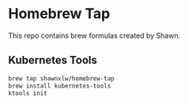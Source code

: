 # Homebrew Tap

This repo contains brew formulas created by Shawn.

## Kubernetes Tools
```sh
brew tap shawnxlw/homebrew-tap
brew install kubernetes-tools
ktools init
```